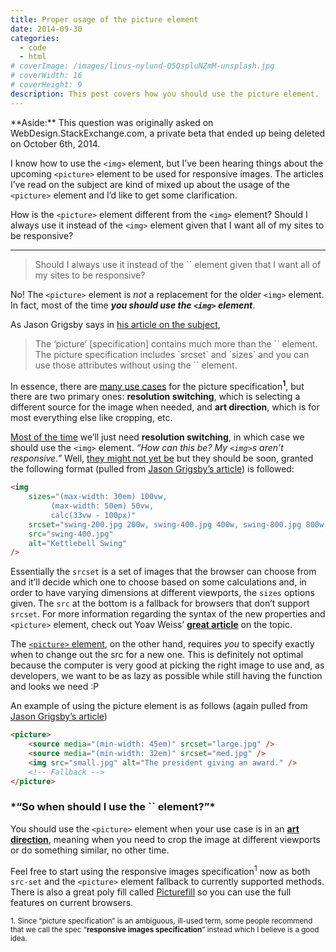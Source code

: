 ```yaml
---
title: Proper usage of the picture element
date: 2014-09-30
categories:
  - code
  - html
# coverImage: /images/linus-nylund-Q5QspluNZmM-unsplash.jpg
# coverWidth: 16
# coverHeight: 9
description: This post covers how you should use the picture element.
---
```


<div class="aside">
    **Aside:** This question was originally asked on WebDesign.StackExchange.com, a private beta that ended up being deleted on October 6th, 2014.
</div>

I know how to use the `<img>` element, but I’ve been hearing things about the upcoming `<picture>` element to be used for responsive images. The articles I’ve read on the subject are kind of mixed up about the usage of the `<picture>` element and I’d like to get some clarification.

How is the `<picture>` element different from the `<img>` element? Should I always use it instead of the `<img>` element given that I want all of my sites to be responsive?

<span class="excerpt-marker"></span>

<hr>

<blockquote>Should I always use it instead of the `<img>` element given that I want all of my sites to be responsive?</blockquote>

No! The `<picture>` element is _not_ a replacement for the older `<img>` element. In fact, most of the time **_you should use the `<img>` element_**.

As Jason Grigsby says in <a href="https://blog.cloudfour.com/dont-use-picture-most-of-the-time/">his article on the subject</a>,

<blockquote>
	The ‘picture’ [specification]  contains much more than the `<picture>` element. The picture specification includes `srcset` and `sizes` and you can use those attributes without using the `<picture>` element.
</blockquote>

In essence, there are <a href="https://usecases.responsiveimages.org/">many use cases</a> for the picture specification<sup>**1**</sup>, but there are two primary ones: **resolution switching**, which is selecting a different source for the image when needed, and **art direction**, which is for most everything else like cropping, etc.

<a href="https://blog.yoav.ws/2013/05/How-Big-Is-Art-Direction">Most of the time</a> we’ll just need **resolution switching**, in which case we should use the `<img>` element. _“How can this be? My `<img>`s aren’t responsive.”_ Well, <a href="https://caniuse.com/#feat=srcset">they might not yet be</a> but they should be soon, granted the following format (pulled from <a href="https://blog.cloudfour.com/dont-use-picture-most-of-the-time/">Jason Grigsby’s article</a>) is followed:

```html
<img
	sizes="(max-width: 30em) 100vw,
         (max-width: 50em) 50vw,
         calc(33vw - 100px)"
	srcset="swing-200.jpg 200w, swing-400.jpg 400w, swing-800.jpg 800w, swing-1600.jpg 1600w"
	src="swing-400.jpg"
	alt="Kettlebell Swing"
/>
```

Essentially the `srcset` is a set of images that the browser can choose from and it’ll decide which one to choose based on some calculations and, in order to have varying dimensions at different viewports, the `sizes` options given. The `src` at the bottom is a fallback for browsers that don’t support `srcset`. For more information regarding the syntax of the new properties and `<picture>` element, check out Yoav Weiss’ <a href="https://dev.opera.com/articles/native-responsive-images/">**great article**</a> on the topic.

The <a href="https://www.w3.org/html/wg/drafts/html/master/embedded-content.html#the-picture-element">`<picture>` element</a>, on the other hand, requires _you_ to specify exactly when to change out the src for a new one. This is definitely not optimal because the computer is very good at picking the right image to use and, as developers, we want to be as lazy as possible while still having the function and looks we need :P

An example of using the picture element is as follows (again pulled from <a href="https://blog.cloudfour.com/dont-use-picture-most-of-the-time/">Jason Grigsby’s article</a>)

```html
<picture>
	<source media="(min-width: 45em)" srcset="large.jpg" />
	<source media="(min-width: 32em)" srcset="med.jpg" />
	<img src="small.jpg" alt="The president giving an award." />
	<!-- Fallback -->
</picture>
```

<h3>*“So when should I use the `<picture>` element?”*</h3>

You should use the `<picture>` element when your use case is in an <a href="https://blog.cloudfour.com/a-framework-for-discussing-responsive-images-solutions/">**art direction**</a>, meaning when you need to crop the image at different viewports or do something similar, no other time.

Feel free to start using the responsive images specification<sup>1</sup> now as both `src-set` and the `<picture>` element fallback to currently supported methods. There is also a great poly fill called <a href="https://github.com/scottjehl/picturefill">Picturefill</a> so you can use the full features on current browsers.

<sub>1. Since “picture specification” is an ambiguous, ill-used term, some people recommend that we call the spec “**responsive images specification**” instead which I believe is a good idea.</sub>
